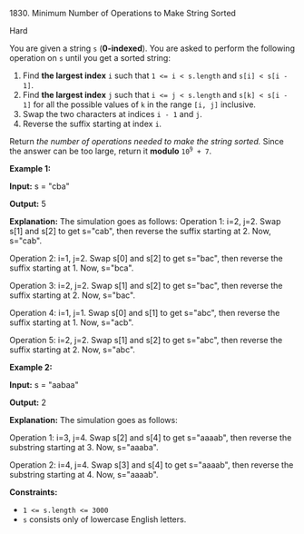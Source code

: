 1830\. Minimum Number of Operations to Make String Sorted

Hard

You are given a string `s` (**0-indexed**). You are asked to perform the following operation on `s` until you get a sorted string:

1.  Find **the largest index** `i` such that `1 <= i < s.length` and `s[i] < s[i - 1]`.
2.  Find **the largest index** `j` such that `i <= j < s.length` and `s[k] < s[i - 1]` for all the possible values of `k` in the range `[i, j]` inclusive.
3.  Swap the two characters at indices `i - 1` and `j`.
4.  Reverse the suffix starting at index `i`.

Return _the number of operations needed to make the string sorted._ Since the answer can be too large, return it **modulo** <code>10<sup>9</sup> + 7</code>.

**Example 1:**

**Input:** s = "cba"

**Output:** 5

**Explanation:** The simulation goes as follows: Operation 1: i=2, j=2. Swap s[1] and s[2] to get s="cab", then reverse the suffix starting at 2. Now, s="cab".

Operation 2: i=1, j=2. Swap s[0] and s[2] to get s="bac", then reverse the suffix starting at 1. Now, s="bca". 

Operation 3: i=2, j=2. Swap s[1] and s[2] to get s="bac", then reverse the suffix starting at 2. Now, s="bac".

Operation 4: i=1, j=1. Swap s[0] and s[1] to get s="abc", then reverse the suffix starting at 1. Now, s="acb". 

Operation 5: i=2, j=2. Swap s[1] and s[2] to get s="abc", then reverse the suffix starting at 2. Now, s="abc".

**Example 2:**

**Input:** s = "aabaa"

**Output:** 2

**Explanation:** The simulation goes as follows: 

Operation 1: i=3, j=4. Swap s[2] and s[4] to get s="aaaab", then reverse the substring starting at 3. Now, s="aaaba". 

Operation 2: i=4, j=4. Swap s[3] and s[4] to get s="aaaab", then reverse the substring starting at 4. Now, s="aaaab".

**Constraints:**

*   `1 <= s.length <= 3000`
*   `s` consists only of lowercase English letters.